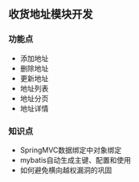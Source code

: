 ## 收货地址模块开发
### 功能点
* 添加地址
* 删除地址
* 更新地址
* 地址列表
* 地址分页
* 地址详情
### 知识点
* SpringMVC数据绑定中对象绑定
* mybatis自动生成主键、配置和使用
* 如何避免横向越权漏洞的巩固